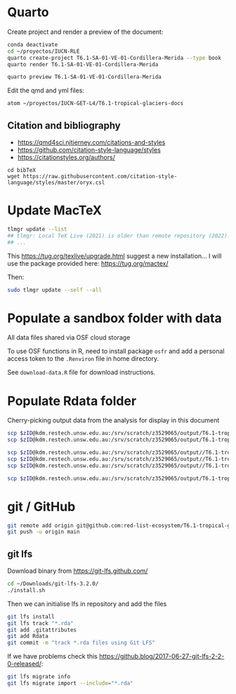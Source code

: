 # Quarto

Create project and render a preview of the document:

```sh
conda deactivate
cd ~/proyectos/IUCN-RLE
quarto create-project T6.1-SA-01-VE-01-Cordillera-Merida --type book
quarto render T6.1-SA-01-VE-01-Cordillera-Merida

quarto preview T6.1-SA-01-VE-01-Cordillera-Merida
```




Edit the qmd and yml files:
```sh
atom ~/proyectos/IUCN-GET-L4/T6.1-tropical-glaciers-docs
```

## Citation and bibliography

- https://qmd4sci.njtierney.com/citations-and-styles
- https://github.com/citation-style-language/styles
- https://citationstyles.org/authors/

```{bash}
cd bibTeX
wget https://raw.githubusercontent.com/citation-style-language/styles/master/oryx.csl
```
# Update MacTeX

```sh
tlmgr update --list
## tlmgr: Local TeX Live (2021) is older than remote repository (2022).
## ...
```

This https://tug.org/texlive/upgrade.html suggest a new installation... I will use the package provided here: https://tug.org/mactex/

Then:

```sh
sudo tlmgr update --self --all
```

# Populate a sandbox folder with data

All data files shared via OSF cloud storage

To use OSF functions in R, need to install package `osfr` and add a personal access token to the `.Renviron` file in home directory.

See `download-data.R` file for download instructions.

# Populate Rdata folder

Cherry-picking output data from the analysis for display in this document

```sh
scp $zID@kdm.restech.unsw.edu.au:/srv/scratch/z3529065/output/T6.1-tropical-glaciers/OUTPUT/bioclim-data-groups.rda Rdata/
scp $zID@kdm.restech.unsw.edu.au:/srv/scratch/z3529065/output/T6.1-tropical-glaciers/OUTPUT/assessment-data-Cordillera-de-Merida.rda Rdata

scp $zID@kdm.restech.unsw.edu.au:/srv/scratch/z3529065/output//T6.1-tropical-glaciers/OUTPUT/Group-29/modis-LST-and-CHIRPS.rda Rdata
scp $zID@kdm.restech.unsw.edu.au:/srv/scratch/z3529065/output//T6.1-tropical-glaciers/OUTPUT/Group-29/RS-at-climate-station.rda Rdata
scp $zID@kdm.restech.unsw.edu.au:/srv/scratch/z3529065/output//T6.1-tropical-glaciers/OUTPUT/gbm-model-Cordillera-de-Merida Rdata

scp $zID@kdm.restech.unsw.edu.au:/srv/scratch/z3529065/output/T6.1-tropical-glaciers/OUTPUT/trop-glacier-classified.rda Rdata/

```

# git / GitHub

```sh
git remote add origin git@github.com:red-list-ecosystem/T6.1-tropical-glaciers-docs.git
git push -u origin main
```

## git lfs

Download binary from https://git-lfs.github.com/
```sh
cd ~/Downloads/git-lfs-3.2.0/
./install.sh
```

Then we can initialise lfs in repository and add the files
```sh
git lfs install
git lfs track "*.rda"
git add .gitattributes
git add Rdata
git commit -m "track *.rda files using Git LFS"
```

If we have problems check this https://github.blog/2017-06-27-git-lfs-2-2-0-released/:
```sh
git lfs migrate info
git lfs migrate import --include="*.rda"
```
